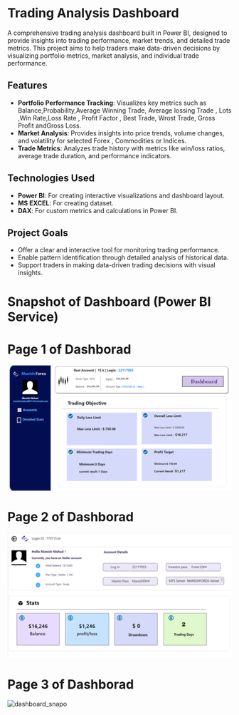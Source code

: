  # Trading Analysis Dashboard

A comprehensive trading analysis dashboard built in Power BI, designed to provide insights into trading performance, market trends, and detailed trade metrics. This project aims to help traders make data-driven decisions by visualizing portfolio metrics, market analysis, and individual trade performance.

## Features

- **Portfolio Performance Tracking**: Visualizes key metrics such as Balance,Probability,Average Winning Trade, Average lossing Trade , Lots ,Win Rate,Loss Rate , Profit Factor , Best Trade, Wrost Trade, Gross Profit andGross Loss.
- **Market Analysis**: Provides insights into price trends, volume changes, and volatility for selected Forex , Commodities or Indices.
- **Trade Metrics**: Analyzes trade history with metrics like win/loss ratios, average trade duration, and performance indicators.

## Technologies Used

- **Power BI**: For creating interactive visualizations and dashboard layout.
- **MS EXCEL**: For creating dataset.
- **DAX**: For custom metrics and calculations in Power BI.

## Project Goals

- Offer a clear and interactive tool for monitoring trading performance.
- Enable pattern identification through detailed analysis of historical data.
- Support traders in making data-driven trading decisions with visual insights.

# Snapshot of Dashboard (Power BI Service)
# Page 1 of Dashborad
![dashboard_snapo](https://github.com/Manish1024N/Trading-Analytics/blob/ead035514bb4534e47288cac2611ba2f1307da28/PAGE%201.png)
 
# Page 2 of Dashborad
![dashboard_snapo](https://github.com/Manish1024N/Trading-Analytics/blob/89a316d2e014dc5f2c111fbd82236813ff777f9a/PAGE%202.png)

# Page 3 of Dashborad
![dashboard_snapo]()
